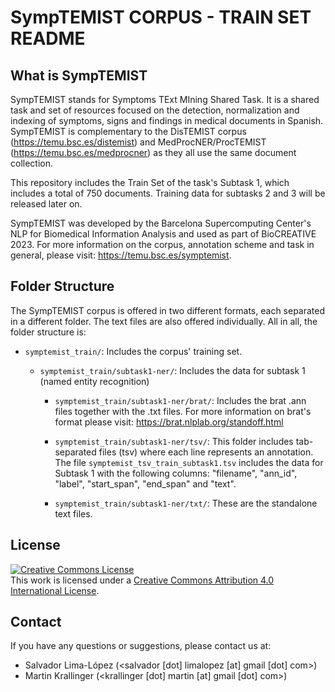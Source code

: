 # SympTEMIST CORPUS - TRAIN SET README

## What is SympTEMIST

SympTEMIST stands for Symptoms TExt MIning Shared Task. It is a shared task and set of resources focused on the detection, normalization and indexing of symptoms, signs and findings in medical documents in Spanish. SympTEMIST is complementary to the DisTEMIST corpus (https://temu.bsc.es/distemist) and MedProcNER/ProcTEMIST (https://temu.bsc.es/medprocner) as they all use the same document collection.

This repository includes the Train Set of the task's Subtask 1, which includes a total of 750 documents. Training data for subtasks 2 and 3 will be released later on.

SympTEMIST was developed by the Barcelona Supercomputing Center's NLP for Biomedical Information Analysis and used as part of BioCREATIVE 2023. For more information on the corpus, annotation scheme and task in general, please visit: https://temu.bsc.es/symptemist.

## Folder Structure

The SympTEMIST corpus is offered in two different formats, each separated in a different folder. The text files are also offered individually. All in all, the folder structure is:

- `symptemist_train/`: Includes the corpus' training set.

  - `symptemist_train/subtask1-ner/`: Includes the data for subtask 1 (named entity recognition)

    - `symptemist_train/subtask1-ner/brat/`: Includes the brat .ann files together with the .txt files. For more information on brat's format please visit: https://brat.nlplab.org/standoff.html

    - `symptemist_train/subtask1-ner/tsv/`: This folder includes tab-separated files (tsv) where each line represents an annotation. The file `symptemist_tsv_train_subtask1.tsv` includes the data for Subtask 1 with the following columns: "filename", "ann_id", "label", "start_span", "end_span" and "text".

    - `symptemist_train/subtask1-ner/txt/`: These are the standalone text files.

## License

<a rel="license" href="http://creativecommons.org/licenses/by/4.0/"><img alt="Creative Commons License" style="border-width:0" src="https://i.creativecommons.org/l/by/4.0/88x31.png" /></a><br />This work is licensed under a <a rel="license" href="http://creativecommons.org/licenses/by/4.0/">Creative Commons Attribution 4.0 International License</a>.

## Contact

If you have any questions or suggestions, please contact us at:

- Salvador Lima-López (<salvador [dot] limalopez [at] gmail [dot] com>)
- Martin Krallinger (<krallinger [dot] martin [at] gmail [dot] com>)
